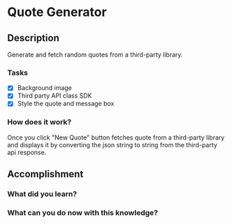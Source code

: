 # Quote Generator

## Description
Generate and fetch random quotes from a third-party library.

### Tasks
- [X] Background image
- [X] Third party API class SDK
- [X] Style the quote and message box

### How does it work?
Once you click "New Quote" button fetches quote from a third-party library and displays it by converting the json string to string from the third-party api response.

## Accomplishment
### What did you learn?
### What can you do now with this knowledge?

